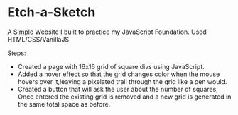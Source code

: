 # Etch-a-Sketch

A Simple Website I built to practice my JavaScript Foundation.
Used HTML/CSS/VanillaJS

Steps:
- Created a page with 16x16 grid of square divs using JavaScript.
- Added a hover effect so that the grid changes color when the mouse hovers over it,leaving a pixelated trail through the grid like a pen would.
- Created a button that will ask the user about the number of squares, Once entered the existing grid is removed and a new grid is generated in the same total space as before.